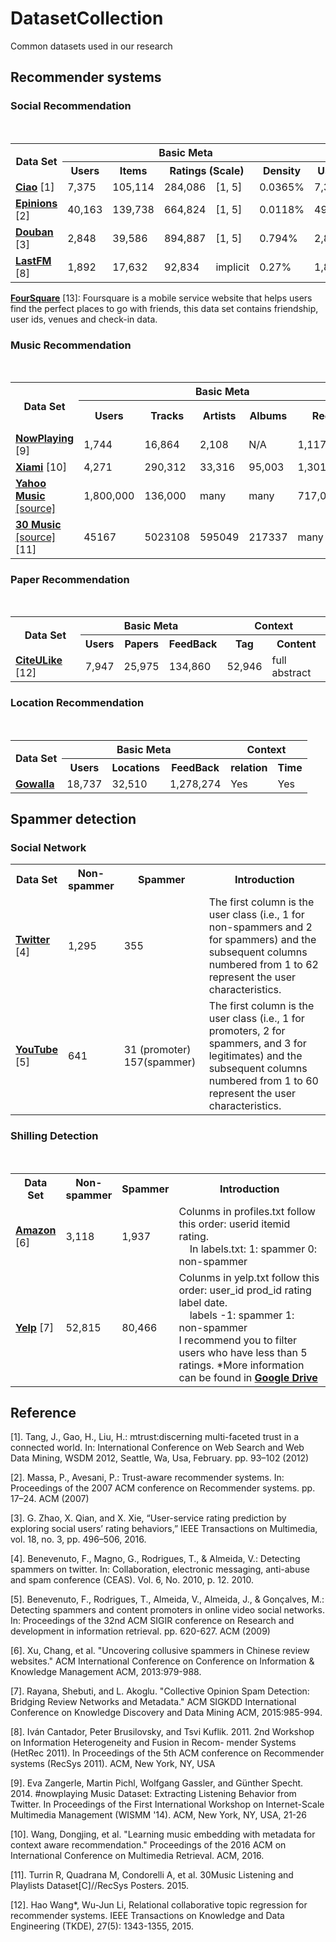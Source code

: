 # DatasetCollection
Common datasets used in our research

<h2>Recommender systems</h2>
<h3>Social Recommendation</h3>
<div>
 <table class="table table-hover table-bordered">
  <tr>
    <th rowspan="2" scope="col">Data Set</th>
    <th colspan="5" scope="col" class="text-center">Basic Meta</th>
    <th colspan="3" scope="col" class="text-center">User Context</th> 
    </tr>
  <tr>
    <th class="text-center">Users</th>
    <th class="text-center">Items</th>
    <th colspan="2" class="text-center">Ratings (Scale)</th>
    <th class="text-center">Density</th>
    <th class="text-center">Users</th>
    <th colspan="2" class="text-center">Links (Type)</th>
    </tr> 
  <tr>
    <td><a href="https://pan.baidu.com/s/1qY7Ek0W" target="_blank"><b>Ciao</b></a> [1]</td>
    <td>7,375</td>
    <td>105,114</td>
    <td width="6%">284,086</td>
    <td width="10%">[1, 5]</td>
    <td>0.0365%</td>
    <td width="4%">7,375</td>
    <td width="5%">111,781</td>
    <td>Trust</td>
    </tr> 
  <tr>
    <td><a href="http://www.trustlet.org/downloaded_epinions.html" target="_blank"><b>Epinions</b></a> [2]</td>
    <td>40,163</td>
    <td>139,738</td>
    <td width="6%">664,824</td>
    <td width="10%">[1, 5]</td>
    <td>0.0118%</td>
    <td width="4%">49,289</td>
    <td width="5%">487,183</td>
    <td>Trust</td>
    </tr> 
   <tr>
    <td><a href="https://pan.baidu.com/s/1hrJP6rq" target="_blank"><b>Douban</b></a> [3]</td>
    <td>2,848</td>
    <td>39,586</td>
    <td width="6%">894,887</td>
    <td width="10%">[1, 5]</td>
    <td>0.794%</td>
    <td width="4%">2,848</td>
    <td width="5%">35,770</td>
    <td>Trust</td>
    </tr> 
   <tr>
    <td><a href="http://files.grouplens.org/datasets/hetrec2011/hetrec2011-lastfm-2k.zip" target="_blank"><b>LastFM</b></a> [8]</td>
    <td>1,892</td>
    <td>17,632</td>
    <td width="6%">92,834</td>
    <td width="10%">implicit</td>
    <td>0.27%</td>
    <td width="4%">1,892</td>
    <td width="5%">25,434</td>
    <td>Trust</td>
    </tr> 
  </table>
 <a href="https://pan.baidu.com/s/1b0oubhEi6HRwN56Al3d5Ew" target="_blank"><b>FourSquare</b></a> [13]: Foursquare is a mobile service website that helps users find the perfect places to go with friends, this data set contains friendship, user ids, venues and check-in data.
</div>

<h3>Music Recommendation</h3>
<div>
 <table class="table table-hover table-bordered">
  <tr>
    <th rowspan="2" scope="col">Data Set</th>
    <th colspan="5" scope="col" class="text-center">Basic Meta</th>
    <th colspan="3" scope="col" class="text-center">Context</th> 
    </tr>
  <tr>
    <th class="text-center">Users</th>
    <th class="text-center">Tracks</th>
    <th class="text-center">Artists</th>    
    <th class="text-center">Albums</th>
   <th class="text-center">Record</th>
    <th class="text-center">Tag</th>
    <th class="text-center">User Profile</th>
   <th class="text-center">Artist Profile</th>
    </tr> 
  <tr>
    <td><a href="https://pan.baidu.com/s/1slr64rj" target="_blank"><b>NowPlaying</b></a> [9]</td>
    <td>1,744</td>
    <td>16,864</td>
    <td>2,108</td>
   <td>N/A</td>
    <td>1,117,335</td>
    <td>N/A</td>
    <td>N/A</td>
    <td>N/A</td>
   </tr>  
   <tr>
    <td><a href="https://pan.baidu.com/s/1DflgKHQXW-CRjtR6_K8uFQ" target="_blank"><b>Xiami</b></a> [10]</td>
    <td>4,271</td>
    <td>290,312</td>
    <td>33,316</td>
    <td>95,003</td>
    <td>1,301,486</td>
    <td>Yes</td>
    <td>N/A</td>
    <td>N/A</td>
   </tr>  
     <tr>
    <td><a href="https://pan.baidu.com/s/108N0J-KVmivTqlt3ob8Xfw" target="_blank"><b>Yahoo Music</b></a> <a href="https://webscope.sandbox.yahoo.com/catalog.php?datatype=r">[source]</a></td>
    <td>1,800,000</td>
    <td>136,000</td>
    <td>many</td>
   <td>many</td>
    <td>717,000,000</td>
    <td>Yes</td>
    <td>N/A</td>
    <td>N/A</td>
   </tr>   
  <tr>
    <td><a href="https://pan.baidu.com/s/1J83KK1DVZnrHwqEwkmByxA" target="_blank"><b>30 Music</b></a> <a href="http://recsys.deib.polimi.it/?page_id=54">[source]</a>[11]</td>
    <td>45167</td>
    <td>5023108</td>
    <td>595049</td>
   <td>217337</td>
    <td>many</td>
    <td>Yes</td>
    <td>Yes</td>
    <td>N/A</td>
   </tr>   
  </table>
</div>

<h3>Paper Recommendation</h3>
<div>
 <table class="table table-hover table-bordered">
  <tr>
    <th rowspan="2" scope="col">Data Set</th>
    <th colspan="3" scope="col" class="text-center">Basic Meta</th>
    <th colspan="3" scope="col" class="text-center">Context</th> 
    </tr>
  <tr>
    <th class="text-center">Users</th>
    <th class="text-center">Papers</th>
    <th class="text-center">FeedBack</th>  
    <th class="text-center">Tag</th>
    <th class="text-center">Content</th>
    </tr> 
  <tr>
    <td><a href="http://cs.nju.edu.cn/lwj/data/ctrsr_datasets.rar" target="_blank"><b>CiteULike</b></a> [12]</td>
    <td>7,947</td>
    <td>25,975</td>
    <td>134,860</td>
    <td>52,946</td>
   <td>full abstract</td>
  </tr> 

  </table>
  
  <h3>Location Recommendation</h3>
<div>
 <table class="table table-hover table-bordered">
  <tr>
    <th rowspan="2" scope="col">Data Set</th>
    <th colspan="3" scope="col" class="text-center">Basic Meta</th>
    <th colspan="3" scope="col" class="text-center">Context</th> 
    </tr>
  <tr>
    <th class="text-center">Users</th>
    <th class="text-center">Locations</th>
    <th class="text-center">FeedBack</th>  
    <th class="text-center">relation</th>
    <th class="text-center">Time</th>
    </tr> 
  <tr>
    <td><a href="https://pan.baidu.com/s/1nANByxybj0GGGvG_tIR2mg" target="_blank"><b>Gowalla</b></a> </td>
    <td>18,737</td>
    <td>32,510</td>
    <td>1,278,274</td>
    <td>Yes</td>
   <td>Yes</td>
  </tr> 

  </table>
  
</div>

<h2>Spammer detection</h2>
<h3>Social Network</h3>
<div>
 <table class="table table-hover table-bordered">
  <tr>
    <th width="15%" scope="col"> Data Set </th>
    <th width="15%" scope="col"> Non-spammer </th>
    <th scope="col"> Spammer </th>
    <th scope="col" class="text-center"> Introduction </th>
    </tr>
  <tr>
    <td><a href="https://pan.baidu.com/s/1ge6va87"  target="_blank"><b>Twitter</b></a> [4]</td>
    <td>1,295</td>
    <td>355</td>
    <td>The first column is the user class (i.e., 1 for non-spammers and 2 for spammers) and the subsequent columns numbered from 1 to 62 represent the user characteristics.
</td>
    </tr>
  <tr>
    <td><a href="https://pan.baidu.com/s/1sla2IVr"  target="_blank"><b>YouTube</b></a> [5]</td>
    <td>641</td>
    <td>31 (promoter)  157(spammer)</td>
    <td>The first column is the user class (i.e., 1 for promoters, 2 for spammers, and 3 for legitimates) and the subsequent columns numbered from 1 to 60 represent the user characteristics.</td>
    </tr>
  </table>
  </div>
<h3>Shilling Detection</h3>
<div>
 <table class="table table-hover table-bordered">
  <tr>
    <th width="15%" scope="col"> Data Set </th>
    <th width="15%" scope="col"> Non-spammer </th>
    <th scope="col"> Spammer </th>
    <th scope="col" class="text-center"> Introduction </th>
    </tr>
  <tr>
    <td><a href="https://pan.baidu.com/s/1miR1YWS"  target="_blank"><b>Amazon</b></a> [6]</td>
    <td>3,118</td>
    <td>1,937</td>
    <td>Colunms in profiles.txt follow this order: userid itemid rating.</br>
     In labels.txt: 1: spammer  0: non-spammer
</td>
    </tr> 
     <tr>
    <td><a href="http://pan.baidu.com/s/1o8Qck4a"  target="_blank"><b>Yelp</b></a> [7]</td>
    <td>52,815</td>
    <td>80,466</td>
    <td>Colunms in yelp.txt follow this order: user_id prod_id rating label date.</br>
     labels -1: spammer  1: non-spammer</br>
     I recommend you to filter users who have less than 5 ratings. *More information can be found in <a href="https://drive.google.com/drive/folders/0B8JIKvhJUvRdfk8yS1E4T0lXUm1uOGtJUmN2cExMTXRmVUpsSGE2OHRzNkdUT0RyMzA4WDA"  target="_blank"><b>Google Drive</b></a>
</td>
    </tr> 
  </table>
  </div>


<h2>Reference</h2>
<p>[1]. Tang, J., Gao, H., Liu, H.: mtrust:discerning multi-faceted trust in a connected world. In: International Conference on Web Search and Web Data Mining, WSDM 2012, Seattle, Wa, Usa, February. pp. 93–102 (2012)</p>
<p>[2]. Massa, P., Avesani, P.: Trust-aware recommender systems. In: Proceedings of the 2007 ACM conference on Recommender systems. pp. 17–24. ACM (2007) </p>
<p>[3].  G. Zhao, X. Qian, and X. Xie, “User-service rating prediction by exploring social users’ rating behaviors,” IEEE Transactions on Multimedia, vol. 18, no. 3, pp. 496–506, 2016.</p>
<p>[4]. Benevenuto, F., Magno, G., Rodrigues, T., & Almeida, V.: Detecting spammers on twitter. In: Collaboration, electronic messaging, anti-abuse and spam conference (CEAS). Vol. 6, No. 2010, p. 12. 2010. </p>
<p>[5]. Benevenuto, F., Rodrigues, T., Almeida, V., Almeida, J., & Gonçalves, M.: Detecting spammers and content promoters in online video social networks. In: Proceedings of the 32nd ACM SIGIR conference on Research and development in information retrieval. pp. 620-627. ACM (2009) </p>
<p>[6]. Xu, Chang, et al. "Uncovering collusive spammers in Chinese review websites." ACM International Conference on Conference on Information & Knowledge Management ACM, 2013:979-988.</p>
<p> [7]. Rayana, Shebuti, and L. Akoglu. "Collective Opinion Spam Detection: Bridging Review Networks and Metadata." ACM SIGKDD International Conference on Knowledge Discovery and Data Mining ACM, 2015:985-994.
 <p> [8]. Iván Cantador, Peter Brusilovsky, and Tsvi Kuflik. 2011. 2nd Workshop on Information Heterogeneity and Fusion in Recom-
mender Systems (HetRec 2011). In Proceedings of the 5th ACM conference on Recommender systems (RecSys 2011). ACM, New York, NY, USA
<p> [9]. Eva Zangerle, Martin Pichl, Wolfgang Gassler, and Günther Specht. 2014. #nowplaying Music Dataset: Extracting Listening Behavior from Twitter. In Proceedings of the First International Workshop on Internet-Scale Multimedia Management (WISMM '14). ACM, New York, NY, USA, 21-26 </p>
<p> [10]. Wang, Dongjing, et al. "Learning music embedding with metadata for context aware recommendation." Proceedings of the 2016 ACM on International Conference on Multimedia Retrieval. ACM, 2016.</p>
<p> [11]. Turrin R, Quadrana M, Condorelli A, et al. 30Music Listening and Playlists Dataset[C]//RecSys Posters. 2015. </p>
<p> [12]. Hao Wang*, Wu-Jun Li, Relational collaborative topic regression for recommender systems. IEEE Transactions on Knowledge and Data Engineering (TKDE), 27(5): 1343-1355, 2015. </p>
